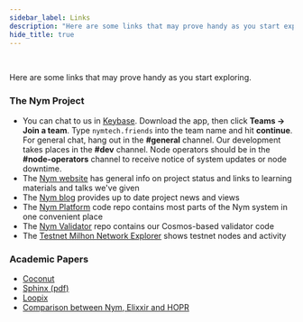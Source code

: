 ```yaml
---
sidebar_label: Links
description: "Here are some links that may prove handy as you start exploring Nym, and the Nym community."
hide_title: true 
---
```


<br />

Here are some links that may prove handy as you start exploring.

### The Nym Project

- You can chat to us in [Keybase](https://keybase.io). Download the app, then click **Teams -> Join a team**. Type `nymtech.friends` into the team name and hit **continue**. For general chat, hang out in the **#general** channel. Our development takes places in the **#dev** channel. Node operators should be in the **#node-operators** channel to receive notice of system updates or node downtime.
- The [Nym website](https://nymtech.net) has general info on project status and links to learning materials and talks we've given
- The [Nym blog](https://medium.com/nymtech) provides up to date project news and views
- The [Nym Platform](https://github.com/nymtech/nym) code repo contains most parts of the Nym system in one convenient place
- The [Nym Validator](https://github.com/nymtech/nym-validator) repo contains our Cosmos-based validator code
- The [Testnet Milhon Network Explorer](https://testnet-milhon-explorer.nymtech.net) shows testnet nodes and activity

### Academic Papers

- [Coconut](https://arxiv.org/abs/1802.07344)
- [Sphinx (pdf)](https://www.cypherpunks.ca/~iang/pubs/Sphinx_Oakland09.pdf)
- [Loopix](https://arxiv.org/abs/1703.00536)
- [Comparison between Nym, Elixxir and HOPR](https://arxiv.org/abs/2107.12172)